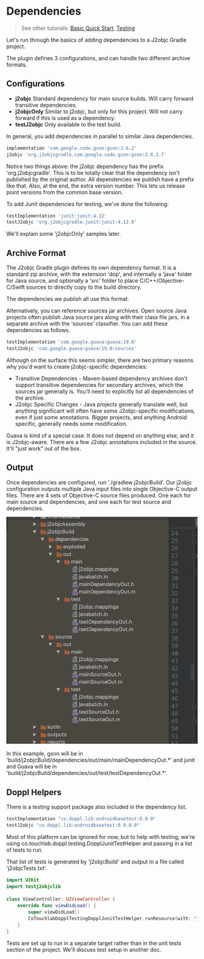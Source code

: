 # Dependencies

> See other tutorials: [Basic Quick Start](/basicquickstart.html), [Testing](/basicsamples/testing.html)

Let's run through the basics of adding dependencies to a J2objc Gradle project.

The plugin defines 3 configurations, and can handle two different archive formats.

## Configurations

+ **j2objc** Standard dependency for main source builds. Will carry forward transitive dependencies.
+ **j2objcOnly** Similar to j2objc, but only for this project. Will not carry forward if this is used as a dependency.
+ **testJ2objc** Only available to the test build.

In general, you add dependencies in parallel to similar Java dependencies.

```groovy
implementation 'com.google.code.gson:gson:2.6.2'
j2objc 'org.j2objcgradle.com.google.code.gson:gson:2.6.2.7'
```

Notice two things above: the j2objc dependency has the prefix 'org.j2objcgradle'. This
is to be totally clear that the dependency isn't published by the original author. All
dependencies we publish have a prefix like that. Also, at the end, the extra version number.
This lets us release point versions from the common base version.

To add Junit dependencies for testing, we've done the following:

```groovy
testImplementation 'junit:junit:4.12'
testJ2objc 'org.j2objcgradle.junit:junit:4.12.0'
```

We'll explain some 'j2objcOnly' samples later.

## Archive Format

The J2objc Gradle plugin defines its own dependency format. It is a standard zip archive,
with the extension 'dop', and internally a 'java' folder for Java source, and optionally a
'src' folder to place C/C++/Objective-C/Swift sources to directly copy to the build directory.

The dependencies we publish all use this format.

Alternatively, you can reference sources jar archives. Open source Java projects often publish
Java source jars along with their class file jars, in a separate archive with the 'sources'
classifier. You can add these dependencies as follows.

```groovy
testImplementation 'com.google.guava:guava:19.0'
testJ2objc 'com.google.guava:guava:19.0:sources'
```

Although on the surface this seems simpler, there are two primary reasons why you'd want to
create j2objc-specific dependencies:

+ Transitive Dependencies - Maven-based dependency archives don't support transitive dependencies for
secondary archives, which the sources jar generally is. You'll need to explicitly list all
dependencies of the archive.
+ J2objc Specific Changes - Java projects generally translate well, but anything significant will often
have some J2objc-specific modifications, even if just some annotations. Bigger projects, and anything
Android specific, generally needs some modification.

Guava is kind of a special case. It does not depend on anything else, and it is J2objc-aware. There are a
few J2objc annotations included in the source. It'll "just work" out of the box.

## Output

Once dependencies are configured, run './gradlew j2objcBuild'. Our j2objc configuration outputs multiple
Java input files into single Objective-C output files. There are 4 sets of Objective-C source files produced.
One each for main source and dependencies, and one each for test source and dependencies.

![Build output](buildfolder.png)

In this example, gson will be in 'build/j2objcBuild/dependencies/out/main/mainDependencyOut.&#42;' and junit
and Guava will be in 'build/j2objcBuild/dependencies/out/test/testDependencyOut.&#42;'.

## Doppl Helpers

There is a testing support package also included in the dependency list.

```groovy
testImplementation "co.doppl.lib:androidbasetest:0.9.0"
testJ2objc "co.doppl.lib:androidbasetest:0.9.0.0"
```

Most of this platform can be ignored for now, but to help with testing, we're using
co.touchlab.doppl.testing.DopplJunitTestHelper and passing in a list of tests to run.

That list of tests is generated by 'j2objcBuild' and output in a file called 'j2objcTests.txt'.

```swift
import UIKit
import testj2objclib

class ViewController: UIViewController {
    override func viewDidLoad() {
        super.viewDidLoad()
        CoTouchlabDopplTestingDopplJunitTestHelper.runResource(with: "j2objcTests.txt")
    }
}
```

Tests are set up to run in a separate target rather than in the unit tests section of the project.
We'll discuss test setup in another doc.
